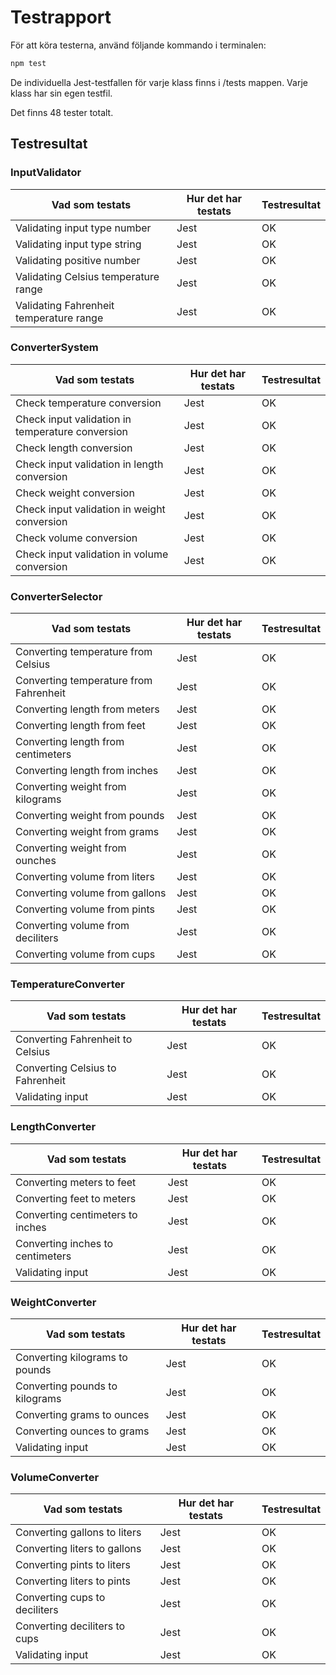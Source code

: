 # Testrapport 

För att köra testerna, använd följande kommando i terminalen:

```sh
npm test
```

De individuella Jest-testfallen för varje klass finns i /tests mappen. Varje klass har sin egen testfil. 

Det finns 48 tester totalt.

## Testresultat

### InputValidator
| Vad som testats | Hur det har testats | Testresultat |
|----------------------------------|---------------------|--------------|
| Validating input type number | Jest | OK |
| Validating input type string | Jest | OK |
| Validating positive number | Jest | OK |
| Validating Celsius temperature range | Jest | OK |
| Validating Fahrenheit temperature range | Jest | OK |

### ConverterSystem
| Vad som testats | Hur det har testats | Testresultat |
|----------------------------------|---------------------|--------------|
| Check temperature conversion | Jest | OK |
| Check input validation in temperature conversion | Jest | OK |
| Check length conversion | Jest | OK |
| Check input validation in length conversion | Jest | OK |
| Check weight conversion | Jest | OK |
| Check input validation in weight conversion | Jest | OK |
| Check volume conversion | Jest | OK |
| Check input validation in volume conversion | Jest | OK |

### ConverterSelector
| Vad som testats | Hur det har testats | Testresultat |
|----------------------------------|---------------------|--------------|
| Converting temperature from Celsius | Jest | OK |
| Converting temperature from Fahrenheit | Jest | OK |
| Converting length from meters | Jest | OK |
| Converting length from feet | Jest | OK |
| Converting length from centimeters | Jest | OK |
| Converting length from inches | Jest | OK |
| Converting weight from kilograms | Jest | OK |
| Converting weight from pounds | Jest | OK |
| Converting weight from grams | Jest | OK |
| Converting weight from ounches | Jest | OK |
| Converting volume from liters | Jest | OK |
| Converting volume from gallons | Jest | OK |
| Converting volume from pints | Jest | OK |
| Converting volume from deciliters | Jest | OK |
| Converting volume from cups | Jest | OK |

### TemperatureConverter
| Vad som testats | Hur det har testats | Testresultat |
|----------------------------------|---------------------|--------------|
| Converting Fahrenheit to Celsius | Jest | OK |
| Converting Celsius to Fahrenheit | Jest | OK |
| Validating input | Jest | OK |

### LengthConverter
| Vad som testats | Hur det har testats | Testresultat |
|----------------------------------|---------------------|--------------|
| Converting meters to feet | Jest | OK |
| Converting feet to meters | Jest | OK |
| Converting centimeters to inches | Jest | OK |
| Converting inches to centimeters | Jest | OK |
| Validating input | Jest | OK |

### WeightConverter
| Vad som testats | Hur det har testats | Testresultat |
|----------------------------------|---------------------|--------------|
| Converting kilograms to pounds | Jest | OK |
| Converting pounds to kilograms | Jest | OK |
| Converting grams to ounces | Jest | OK |
| Converting ounces to grams | Jest | OK |
| Validating input | Jest | OK |

### VolumeConverter
| Vad som testats | Hur det har testats | Testresultat |
|----------------------------------|---------------------|--------------|
| Converting gallons to liters | Jest | OK |
| Converting liters to gallons | Jest | OK |
| Converting pints to liters | Jest | OK |
| Converting liters to pints | Jest | OK |
| Converting cups to deciliters | Jest | OK |
| Converting deciliters to cups | Jest | OK |
| Validating input | Jest | OK |

